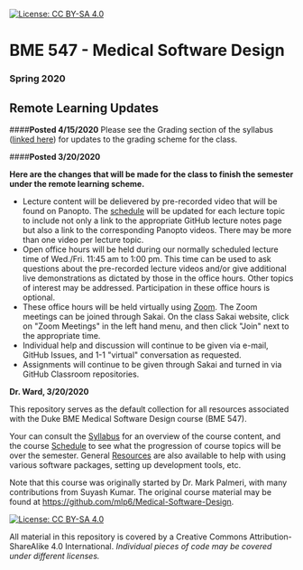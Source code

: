 [![License: CC BY-SA 4.0](https://img.shields.io/badge/License-CC%20BY--SA%204.0-lightgrey.svg)](https://creativecommons.org/licenses/by-sa/4.0/)

# BME 547 - Medical Software Design
### Spring 2020

## Remote Learning Updates
####**Posted 4/15/2020**
Please see the Grading section of the syllabus ([linked here](https://github.com/dward2/BME547/blob/master/syllabus.md#grading))
for updates to the grading scheme for the class.

####**Posted 3/20/2020**
  
**Here are the changes that will be made for the class to finish the semester
under the remote learning scheme.**
* Lecture content will be delievered by pre-recorded video that will be found
on Panopto.  The [schedule](schedule.md) will be updated for each lecture topic
to include not only a link to the appropriate GitHub lecture notes page but
also a link to the corresponding Panopto videos.  There may be more than one
video per lecture topic.
* Open office hours will be held during our normally scheduled lecture time of
Wed./Fri. 11:45 am to 1:00 pm.  This time can be used to ask questions about 
the pre-recorded lecture videos and/or give additional live demonstrations as
dictated by those in the office hours.  Other topics of interest may be 
addressed.  Participation in these office hours is optional.  
* These office hours will be held virtually using [Zoom](https://duke.zoom.us). 
The Zoom meetings can be joined through Sakai.  On the class Sakai
website, click on "Zoom Meetings" in the left hand menu, and then click "Join"
next to the appropriate time.
* Individual help and discussion will continue to be given via e-mail, GitHub
Issues, and 1-1 "virtual" conversation as requested.
* Assignments will continue to be given through Sakai and turned in via GitHub 
Classroom repositories. 

**Dr. Ward, 3/20/2020**

  

This repository serves as the default collection for all resources associated
with the Duke BME Medical Software Design course (BME 547).

Your can consult the [Syllabus](syllabus.md) for an overview of the course
content, and the course [Schedule](schedule.md) to see what the progression of
course topics will be over the semester.  General
[Resources](Resources/) are also available to help with using various software
packages, setting up development tools, etc.

Note that this course was originally started by Dr. Mark Palmeri, with many
contributions from Suyash Kumar.  The original course material may be found
at <https://github.com/mlp6/Medical-Software-Design>.

[![License: CC BY-SA 4.0](https://licensebuttons.net/l/by-sa/4.0/80x15.png)](https://creativecommons.org/licenses/by-sa/4.0/)

All material in this repository is covered by a Creative Commons
Attribution-ShareAlike 4.0 International.  *Individual pieces of code may be
covered under different licenses.*

